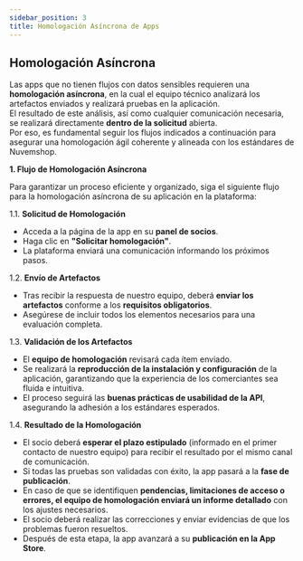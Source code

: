 ```yaml
---
sidebar_position: 3
title: Homologación Asíncrona de Apps
---
```


## Homologación Asíncrona

Las apps que no tienen flujos con datos sensibles requieren una **homologación asíncrona**, en la cual el equipo técnico analizará los artefactos enviados y realizará pruebas en la aplicación. <br/>
El resultado de este análisis, así como cualquier comunicación necesaria, se realizará directamente **dentro de la solicitud** abierta. <br/>
Por eso, es fundamental seguir los flujos indicados a continuación para asegurar una homologación ágil coherente y alineada con los estándares de Nuvemshop.

**1. Flujo de Homologación Asíncrona**

Para garantizar un proceso eficiente y organizado, siga el siguiente flujo para la homologación asíncrona de su aplicación en la plataforma:

1.1. **Solicitud de Homologación**
* Acceda a la página de la app en su **panel de socios**.
* Haga clic en **"Solicitar homologación"**.
* La plataforma enviará una comunicación informando los próximos pasos.

1.2. **Envío de Artefactos**
* Tras recibir la respuesta de nuestro equipo, deberá **enviar los artefactos** conforme a los **requisitos obligatorios**.
* Asegúrese de incluir todos los elementos necesarios para una evaluación completa.

1.3. **Validación de los Artefactos**
* El **equipo de homologación** revisará cada ítem enviado.
* Se realizará la **reproducción de la instalación y configuración** de la aplicación, garantizando que la experiencia de los comerciantes sea fluida e intuitiva.
* El proceso seguirá las **buenas prácticas de usabilidad de la API**, asegurando la adhesión a los estándares esperados.

1.4. **Resultado de la Homologación**
* El socio deberá **esperar el plazo estipulado** (informado en el primer contacto de nuestro equipo) para recibir el resultado por el mismo canal de comunicación.
* Si todas las pruebas son validadas con éxito, la app pasará a la **fase de publicación**.
* En caso de que se identifiquen **pendencias, limitaciones de acceso o errores, el equipo de homologación enviará un informe detallado** con los ajustes necesarios.
* El socio deberá realizar las correcciones y enviar evidencias de que los problemas fueron resueltos.
* Después de esta etapa, la app avanzará a su **publicación en la App Store**.
